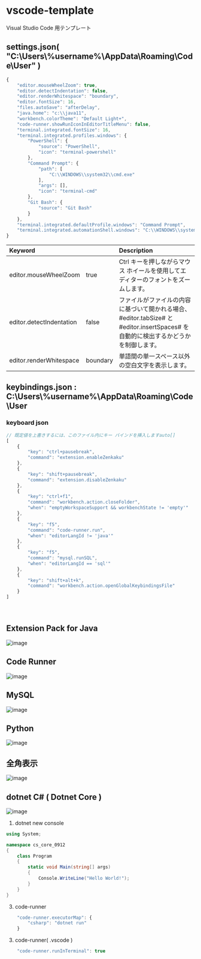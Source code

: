 # vscode-template
Visual Studio Code 用テンプレート
## settings.json( "C:\Users\\%username%\AppData\Roaming\Code\User" )
```javascript
{
    "editor.mouseWheelZoom": true,
    "editor.detectIndentation": false,
    "editor.renderWhitespace": "boundary",
    "editor.fontSize": 16,
    "files.autoSave": "afterDelay",
    "java.home": "c:\\java11",
    "workbench.colorTheme": "Default Light+",
    "code-runner.showRunIconInEditorTitleMenu": false,
    "terminal.integrated.fontSize": 16,
    "terminal.integrated.profiles.windows": {
        "PowerShell": {
            "source": "PowerShell",
            "icon": "terminal-powershell"
        },
        "Command Prompt": {
            "path": [
                "C:\\WINDOWS\\system32\\cmd.exe"
            ],
            "args": [],
            "icon": "terminal-cmd"
        },
        "Git Bash": {
            "source": "Git Bash"
        }
    },
    "terminal.integrated.defaultProfile.windows": "Command Prompt",
    "terminal.integrated.automationShell.windows": "C:\\WINDOWS\\system32\\cmd.exe"
}
```
| Keyword | | Description 
| :--- | --- | :---  
| editor.mouseWheelZoom | true | Ctrl キーを押しながらマウス ホイールを使用してエディターのフォントをズームします。
| editor.detectIndentation | false | ファイルがファイルの内容に基づいて開かれる場合、#editor.tabSize# と #editor.insertSpaces# を自動的に検出するかどうかを制御します。 
| editor.renderWhitespace | boundary | 単語間の単一スペース以外の空白文字を表示します。 
  
## keybindings.json : C:\Users\\%username%\AppData\Roaming\Code\User
### keyboard json
```javascript
// 既定値を上書きするには、このファイル内にキー バインドを挿入しますauto[]
[
    {
        "key": "ctrl+pausebreak",
        "command": "extension.enableZenkaku"
    },
    {
        "key": "shift+pausebreak",
        "command": "extension.disableZenkaku"
    },
    {
        "key": "ctrl+f1",
        "command": "workbench.action.closeFolder",
        "when": "emptyWorkspaceSupport && workbenchState != 'empty'"
    },
    {
        "key": "f5",
        "command": "code-runner.run",
        "when": "editorLangId != 'java'"
    },
    {
        "key": "f5",
        "command": "mysql.runSQL",
        "when": "editorLangId == 'sql'"
    },
    {
        "key": "shift+alt+k",
        "command": "workbench.action.openGlobalKeybindingsFile"
    }
]
```


　  

## Extension Pack for Java
![image](https://user-images.githubusercontent.com/1501327/132113151-df054e16-63a5-42db-8502-65a12c6afbbc.png)
## Code Runner
![image](https://user-images.githubusercontent.com/1501327/132113173-cabc662f-8f06-49d0-959e-e2247619d121.png)
## MySQL
![image](https://user-images.githubusercontent.com/1501327/132113188-f6e02a8e-4d19-49ba-96f9-8f01905e50b5.png)
## Python
![image](https://user-images.githubusercontent.com/1501327/132113215-7c6ca944-66cb-4a01-9016-b13561e34d10.png)
## 全角表示
![image](https://user-images.githubusercontent.com/1501327/132939808-726ac268-17c2-47f5-a7cd-2339f662ceba.png)
## dotnet C# ( Dotnet Core )
![image](https://user-images.githubusercontent.com/1501327/132970933-bedc9e7f-23b9-44ba-b5c5-aed6c418d794.png)
1. dotnet new console
```cs
using System;

namespace cs_core_0912
{
    class Program
    {
        static void Main(string[] args)
        {
            Console.WriteLine("Hello World!");
        }
    }
}
```
3. code-runner
```javascript
    "code-runner.executorMap": {
        "csharp": "dotnet run"
    }
```
3. code-runner( .vscode )
```javascript
    "code-runner.runInTerminal": true
```

